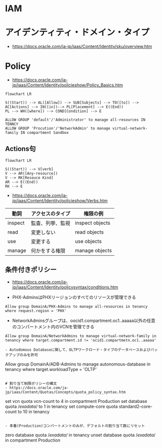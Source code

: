 # IAM
# アイデンティティ・ドメイン・タイプ
- https://docs.oracle.com/ja-jp/iaas/Content/Identity/sku/overview.htm
# Policy
- https://docs.oracle.com/ja-jp/iaas/Content/Identity/policieshow/Policy_Basics.htm

```mermaid
flowchart LR

S((Start)) --> AL([Allow]) --> SUB[Subjects] --> TO([to]) --> AC[Actions] --> IN([in])--> PL[Placement] --> E((End))
PL --> WH([where]) --> COND[Condition] --> E
```

```
ALLOW GROUP 'default'/'Administrator' to manage all-resources IN TENNCY
ALLOW GROUP 'Procution'/'NetworkAdmin' to manage virtual-network-family IN compartment Sandbox
```
## Actions句
```mermaid
flowchart LR

S((Start)) --> V[verb]
V --> AR([Any-resource])
V --> RK[Resouce Kind]
AR --> E((End))
RK --> E
```

- https://docs.oracle.com/ja-jp/iaas/Content/Identity/policieshow/Verbs.htm

動詞|アクセスのタイプ|権限の例
--|--|--
inspect|監査、列挙、監視|inspect objects
read|変更しない|read objects
use|変更する|use objects
manage|何かをする権限|manage objects
## 条件付きポリシー
- https://docs.oracle.com/ja-jp/iaas/Content/Identity/policysyntax/conditions.htm

- PHX-AdminsはPHXリージョンのすべてのリソースが管理できる
```
Allow group DomainA/PHX-Admins to manage all-resources in tenancy where request.region = 'PHX'
```

- NetworkAdminsグループは、oocid1.compartment.oc1..aaaaa以外の任意のコンパートメント内のVCNを管理できる
```
Allow group DomainA/NetworkAdmins to manage virtual-network-family in tenancy where target.compartment.id != 'ocid1.compartmetn.oc1..aaaaa'

- Autodomous Databaseに関して、OLTPワークロード・タイプのデータベースおよびバックアップのみを許可
```
Allow group DomainA/ADB-Admins to manage autonomous-database in tenancy where target.workloadType = 'OLTP'
```

# 割り当て制限ポリシーの構文
- https://docs.oracle.com/ja-jp/iaas/Content/Quotas/Concepts/quota_policy_syntax.htm

```
set vcn quota vcn-count to 4 in compartment Production
set database quota /*exadata*/ to 1 in tenancy
set compute-core quota standard2-core-count to 10 in tenancy
```

- 本番(Production)コンパートメントのみが、デフォルトの割り当て数にリセット
```
zero database quota /*exadata*/ in tenancy
unset database quota /*exadata*/ in compartment Production
```
